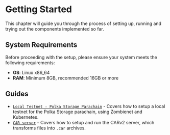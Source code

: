 # Getting Started

This chapter will guide you through the process of setting up, running and trying out the components implemented so far.

## System Requirements

Before proceeding with the setup, please ensure your system meets the following requirements:

- **OS**: Linux x86_64
- **RAM**: Minimum 8GB, recommended 16GB or more

## Guides

- [`Local Testnet - Polka Storage Parachain`](local-testnet.md) - Covers how to setup a local testnet for the Polka Storage parachain, using Zombienet and Kubernetes.
- [`CAR server`](car-server.md) - Covers how to setup and run the CARv2 server, which transforms files into `.car` archives.
